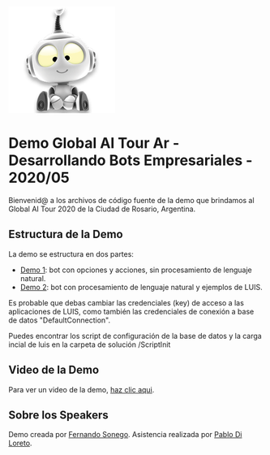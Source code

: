 ![Image description](https://raw.githubusercontent.com/fsonego/globalaitour_ar/master/GlobalAITourAR.AdaptiveCards/wwwroot/img/bot-avatar_5.png)

# Demo Global AI Tour Ar - Desarrollando Bots Empresariales - 2020/05
Bienvenid@ a los archivos de código fuente de la demo que brindamos al Global AI Tour 2020 de la Ciudad de Rosario, Argentina.

## Estructura de la Demo
La demo se estructura en dos partes:

* [Demo 1](/GlobalAITourAR.AdaptiveCards): bot con opciones y acciones, sin procesamiento de lenguaje natural.
* [Demo 2](/GlobalAITourAR.Luis): bot con procesamiento de lenguaje natural y ejemplos de LUIS.

Es probable que debas cambiar las credenciales (key) de acceso a las aplicaciones de LUIS, como también las credenciales de conexión a base de datos "DefaultConnection".

Puedes encontrar los script de configuración de la base de datos y la carga incial de luis en la carpeta de solución /ScriptInit

## Video de la Demo
Para ver un video de la demo, [haz clic aqui]().

## Sobre los Speakers
Demo creada por [Fernando Sonego](https://www.linkedin.com/in/fernandosonego/).
Asistencia realizada por [Pablo Di Loreto](https://www.linkedin.com/in/pablodiloreto/).
